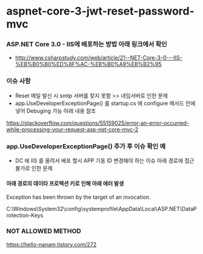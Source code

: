 # aspnet-core-3-jwt-reset-password-mvc

### ASP.NET Core 3.0 - IIS에 배포하는 방법 아래 링크에서 확인 

- http://www.csharpstudy.com/web/article/21--NET-Core-3-0---IIS-%EB%B0%B0%ED%8F%AC-%EB%B0%A9%EB%B2%95

### 이슈 사항 

- Reset 메일 발신 시 smtp 서버를 찾지 못함 >> 네임서버로 인한 문제
- app.UseDeveloperExceptionPage() 를 startup.cs 에 configure 메서드 안에 넣어 Debuging 가능 아래 내용 참조

https://stackoverflow.com/questions/55159025/error-an-error-occurred-while-processing-your-request-asp-net-core-mvc-2


### app.UseDeveloperExceptionPage() 추가 후 이슈 확인 예 

- DC 에 IIS 를 올려서 배포 할시 APP 기동 ID 변경해야 하는 이슈 아래 경로에 접근 불가로 인한 문제 

#### 아래 경로의 데이타 프로텍션 키로 인해 아래 에러 발생 

Exception has been thrown by the target of an invocation.

C:\Windows\System32\config\systemprofile\AppData\Local\ASP.NET\DataProtection-Keys

### NOT ALLOWED METHOD
https://hello-nanam.tistory.com/272




